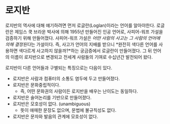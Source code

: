 # 로지반

로지반의 역사에 대해 얘기하려면 먼저 로글란(Loglan)이라는 언어를 알아야한다. 로글란은 제임스 쿡 브라운 박사에 의해 1955년 만들어진 인공 언어로, 사피어-워프 가설을 검증하기 위해 만들어졌다. 사피어-워프 가설은 *어떤 사람의 사고는 그 사람의 언어에 의해 결정된다*는 가설이다. 즉, 사고가 언어의 지배를 받으니 *완전히 색다른 언어를 사용하면 색다르게 사고하지 않을까?*하는 궁금증에서 로글란이 만들어졌다. 그 뒤 언어의 이름이 로지반으로 변경되고 전세계 사람들의 기여로 수십년간 발전되어 왔다.

로지반이 다른 언어들과 구별되는 특징으로는 다음이 있다.

- 로지반은 사람과 컴퓨터의 소통도 염두에 두고 만들어졌다.
- 로지반은 문화중립적이다.
  - 즉, 어떤 문화권의 사람이든 로지반을 배우는 난이도는 동일하다.
- 로지반은 술어논리를 기반으로 만들어졌다.
- 로지반은 모호성이 없다. (unambiguous)
  - 뜻이 애매한 문장도 없으며, 문법에 불규칙성도 없다.
- 로지반은 문자와 발음의 관계에 모호성이 없다.